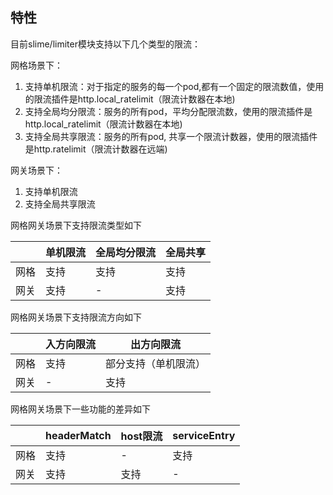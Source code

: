 ## 特性

目前slime/limiter模块支持以下几个类型的限流：

网格场景下：

1. 支持单机限流：对于指定的服务的每一个pod,都有一个固定的限流数值，使用的限流插件是http.local_ratelimit（限流计数器在本地)
2. 支持全局均分限流：服务的所有pod，平均分配限流数，使用的限流插件是http.local_ratelimit（限流计数器在本地)
3. 支持全局共享限流：服务的所有pod, 共享一个限流计数器，使用的限流插件是http.ratelimit（限流计数器在远端)

网关场景下：
1. 支持单机限流
2. 支持全局共享限流


网格网关场景下支持限流类型如下

|      | 单机限流 | 全局均分限流 | 全局共享 |
| ---- | -------- | ------------ | -------- |
| 网格 | 支持     | 支持         | 支持     |
| 网关 | 支持     | -            | 支持     |

网格网关场景下支持限流方向如下

|      | 入方向限流 | 出方向限流               |
| ---- | ---------- | ------------------------ |
| 网格 | 支持       | 部分支持（单机限流） |
| 网关 | -          | 支持                     |

网格网关场景下一些功能的差异如下

|      | headerMatch | host限流 | serviceEntry |
| ---- | ---------------- | ---------- | ------------ |
| 网格 | 支持             | -          | 支持         |
| 网关 | 支持             | 支持       | -            |
